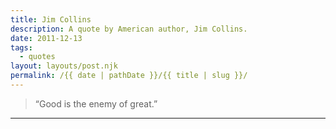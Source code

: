 ```yaml
---
title: Jim Collins
description: A quote by American author, Jim Collins.
date: 2011-12-13
tags: 
  - quotes
layout: layouts/post.njk
permalink: /{{ date | pathDate }}/{{ title | slug }}/
---
```


> “Good is the enemy of great.”

---
